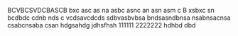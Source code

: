 BCVBCSVDCBASCB
bxc asc as na
asbc asnc an 
asn asm c
B xsbxc sn
bcdbdc
cdnb nds c
vcdsavcdcds
sdbvasbvbsa
bndsasndbnsa
nsabnsacnsa
csabcnsaba
csan
hdgsahdg
jdhsfhsh
111111
2222222
hdhbd
dbd
